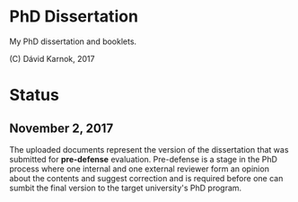 # PhD Dissertation

My PhD dissertation and booklets.

(C) Dávid Karnok, 2017

# Status

## November 2, 2017

The uploaded documents represent the version of the dissertation that was submitted for **pre-defense** evaluation. Pre-defense is a stage in the PhD process where one internal and one external reviewer form an opinion about the contents and suggest correction and is required before one can sumbit the final version to the target university's PhD program. 
